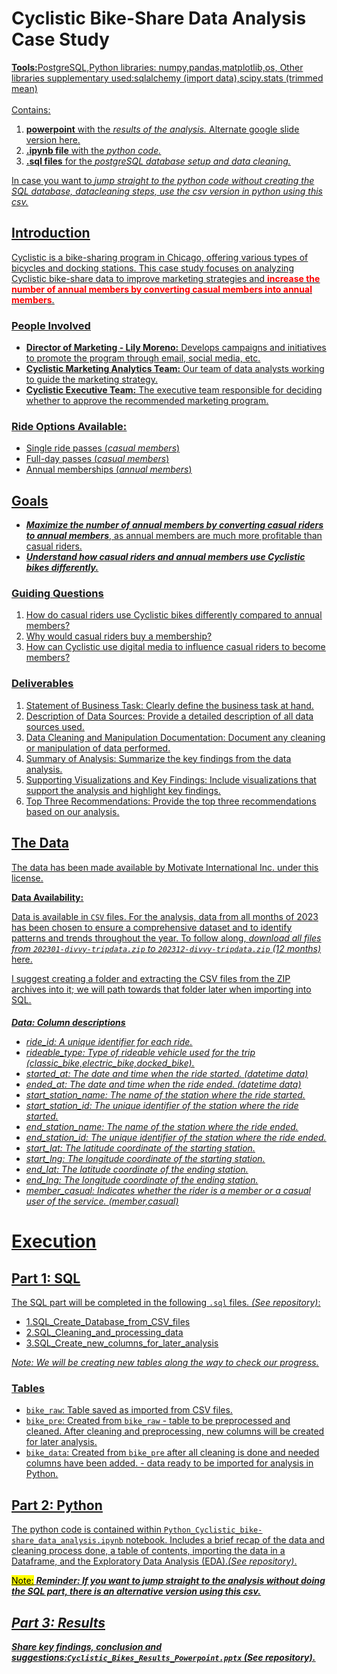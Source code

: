 <h1>Cyclistic Bike-Share Data Analysis Case Study</h1>
<u><b>Tools:</b>PostgreSQL,Python libraries: numpy,pandas,matplotlib,os, Other libraries supplementary used:sqlalchemy (import data),scipy.stats (trimmed mean)<u><br>
<br>
Contains: 
<ol>
<li><b>powerpoint</b> with the <em>results of the analysis.</em> Alternate <a href="https://drive.google.com/drive/folders/1BGqA6mrtbYebPOtenprS7C6yLArB9Swm?usp=drive_link">google slide version here.</a></li>
<li><b>.ipynb file</b> with the <em>python code.</em></li>
<li><b>.sql files</b> for the <em>postgreSQL database setup and data cleaning.</em></li>
</ol>
In case you want to <em> jump straight to the python code without creating the SQL database, datacleaning steps, use the csv version in python <a href="https://drive.google.com/drive/folders/1BGqA6mrtbYebPOtenprS7C6yLArB9Swm?usp=drive_link">using this csv.</a> </em></li><br>
<h2>Introduction</h2>
Cyclistic is a bike-sharing program in Chicago, offering various types of bicycles and docking stations. This case study focuses on analyzing Cyclistic bike-share data to improve marketing strategies and <span style="color:red"><b>increase the number of annual members by converting casual members into annual members</b></span>.
<h3>People Involved</h3>
<ul>
<li><b>Director of Marketing - Lily Moreno:</b> Develops campaigns and initiatives to promote the program through email, social media, etc.</li>
<li><b>Cyclistic Marketing Analytics Team:</b> Our team of data analysts working to guide the marketing strategy.</li>
<li><b>Cyclistic Executive Team:</b> The executive team responsible for deciding whether to approve the recommended marketing program.</li>
</ul>
<h3>Ride Options Available:</h3>
<ul>
<li>Single ride passes (<em>casual members</em>)</li>
<li>Full-day passes (<em>casual members</em>)</li>
<li>Annual memberships (<em>annual members</em>)</li>
</ul>
<h2>Goals</h2>
<div class="alert alert-block alert-success">
<ul>
<li><em><b>Maximize the number of annual members by converting casual riders to annual members</b></em>, as annual members are much more profitable than casual riders.</li>
<li><em><b>Understand how casual riders and annual members use Cyclistic bikes differently.</b></em></li>
</ul>
</div>
<h3>Guiding Questions</h3>
<ol>
<li>How do casual riders use Cyclistic bikes differently compared to annual members?</li>
<li>Why would casual riders buy a membership?</li>
<li>How can Cyclistic use digital media to influence casual riders to become members?</li>
</ol>

<h3>Deliverables</h3>
<ol>
<li>Statement of Business Task: Clearly define the business task at hand.</li>
<li>Description of Data Sources: Provide a detailed description of all data sources used.</li>
<li>Data Cleaning and Manipulation Documentation: Document any cleaning or manipulation of data performed.</li>
<li>Summary of Analysis: Summarize the key findings from the data analysis.</li>
<li>Supporting Visualizations and Key Findings: Include visualizations that support the analysis and highlight key findings.</li>
<li>Top Three Recommendations: Provide the top three recommendations based on our analysis.</li>
</ol>
<h2>The Data</h2>
<p>The data has been made available by Motivate International Inc. under this <a href="https://divvybikes.com/data-license-agreement">license</a>.</p>

<b>Data Availability:</b>
<p>Data is available in <code>CSV</code> files. For the analysis, data from all months of 2023 has been chosen to ensure a comprehensive dataset and to identify patterns and trends throughout the year. To follow along, <em>download all files from <code>202301-divvy-tripdata.zip</code> to <code>202312-divvy-tripdata.zip</code> (12 months)</em> <a href="https://divvy-tripdata.s3.amazonaws.com/index.html">here</a>.</p>
<p>I suggest creating a folder and extracting the CSV files from the ZIP archives into it; we will path towards that folder later when importing into SQL.</p>

<h6> <em><b>Data: Column descriptions</b></em> 
<ul>
<li>ride_id: A unique identifier for each ride.</li>
<li>rideable_type: Type of rideable vehicle used for the trip (classic_bike,electric_bike,docked_bike).</li>
<li>started_at: The date and time when the ride started. (datetime data)</li>
<li>ended_at: The date and time when the ride ended. (datetime data)</li>
<li>start_station_name: The name of the station where the ride started.</li>
<li>start_station_id: The unique identifier of the station where the ride started.</li>
<li>end_station_name: The name of the station where the ride ended.</li>
<li>end_station_id: The unique identifier of the station where the ride ended.</li>
<li>start_lat: The latitude coordinate of the starting station.</li>
<li>start_lng: The longitude coordinate of the starting station.</li>
<li>end_lat: The latitude coordinate of the ending station.</li>
<li>end_lng: The longitude coordinate of the ending station.</li>
<li>member_casual: Indicates whether the rider is a member or a casual user of the service. (member,casual)</li>
</ul></h6>

<h1>Execution</h1>
<h2>Part 1: SQL</h2>
<p>The SQL part will be completed in the following <code>.sql</code> files. <em>(See repository)</em>:</p>
<ul>
<li>1.SQL_Create_Database_from_CSV_files</li>
<li>2.SQL_Cleaning_and_processing_data</li>
<li>3.SQL_Create_new_columns_for_later_analysis</li>
</ul>
<p><em>Note: We will be creating new tables along the way to check our progress.</em></p>
<h3><b>Tables</b></h3>
<ul>
<li><code>bike_raw</code>: Table saved as imported from CSV files.</li>
<li><code>bike_pre</code>: Created from <code>bike_raw</code> - table to be preprocessed and cleaned. After cleaning and preprocessing, new columns will be created for later analysis.</li>
<li><code>bike_data</code>: Created from <code>bike_pre</code> after all cleaning is done and needed columns have been added. - data ready to be imported for analysis in Python.</li>
</ul>
<h2>Part 2: Python</h2>
<p>The python code is contained within <code>Python_Cyclistic_bike-share_data_analysis.ipynb</code> notebook. Includes a brief recap of the data and cleaning process done, a table of contents, importing the data in a Dataframe, and the Exploratory Data Analysis (EDA).<em>(See repository)</em>.</p>
<p><mark>Note:</mark> <em><b>Reminder: If you want to jump straight to the analysis without doing the SQL part, there is an alternative version <a href="https://drive.google.com/drive/folders/1BGqA6mrtbYebPOtenprS7C6yLArB9Swm?usp=drive_link">using this csv.</a>
<h2>Part 3: Results</h2>
<p>Share key findings, conclusion and suggestions:<code>Cyclistic_Bikes_Results_Powerpoint.pptx</code> <em>(See repository)</em>.</p>
